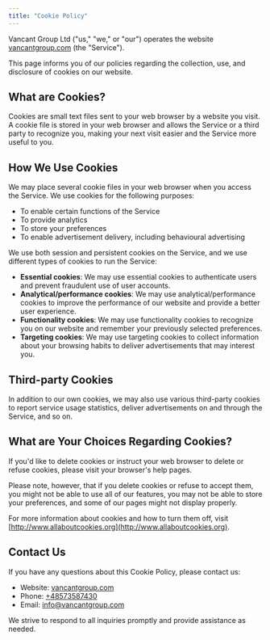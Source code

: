 ```yaml
---
title: "Cookie Policy"
---
```


Vancant Group Ltd ("us," "we," or "our") operates the website [vancantgroup.com](https://vancantgroup.com) (the "Service").

This page informs you of our policies regarding the collection, use, and disclosure of cookies on our website.

## What are Cookies?

Cookies are small text files sent to your web browser by a website you visit. A cookie file is stored in your web browser and allows the Service or a third party to recognize you, making your next visit easier and the Service more useful to you.

## How We Use Cookies

We may place several cookie files in your web browser when you access the Service. We use cookies for the following purposes:

- To enable certain functions of the Service
- To provide analytics
- To store your preferences
- To enable advertisement delivery, including behavioural advertising

We use both session and persistent cookies on the Service, and we use different types of cookies to run the Service:

- **Essential cookies**: We may use essential cookies to authenticate users and prevent fraudulent use of user accounts.
- **Analytical/performance cookies**: We may use analytical/performance cookies to improve the performance of our website and provide a better user experience.
- **Functionality cookies**: We may use functionality cookies to recognize you on our website and remember your previously selected preferences.
- **Targeting cookies**: We may use targeting cookies to collect information about your browsing habits to deliver advertisements that may interest you.

## Third-party Cookies

In addition to our own cookies, we may also use various third-party cookies to report service usage statistics, deliver advertisements on and through the Service, and so on.

## What are Your Choices Regarding Cookies?

If you'd like to delete cookies or instruct your web browser to delete or refuse cookies, please visit your browser's help pages.

Please note, however, that if you delete cookies or refuse to accept them, you might not be able to use all of our features, you may not be able to store your preferences, and some of our pages might not display properly.

For more information about cookies and how to turn them off, visit [http://www.allaboutcookies.org](http://www.allaboutcookies.org).

## Contact Us

If you have any questions about this Cookie Policy, please contact us:

- Website: [vancantgroup.com](http://vancantgroup.com)
- Phone: [+48573587430](tel:+48573587430)
- Email: [info@vancantgroup.com](mailto:info@vancantgroup.com)

We strive to respond to all inquiries promptly and provide assistance as needed.
